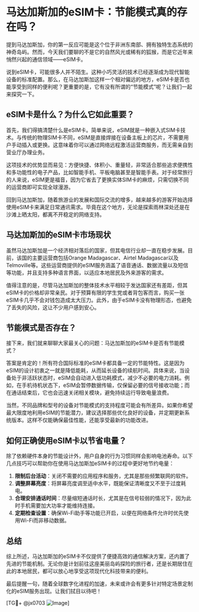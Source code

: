 # 马达加斯加的eSIM卡：节能模式真的存在吗？

提到马达加斯加，你的第一反应可能是这个位于非洲东南部、拥有独特生态系统的神奇岛屿。然而，今天我们要聊的不是它的自然风光或稀有的狐猴，而是它近年来悄然兴起的通信领域——eSIM卡。

说到eSIM卡，可能很多人并不陌生。这种小巧灵活的技术已经逐渐成为现代智能设备的标准配置。那么，在马达加斯加这样一个相对偏远的地方，eSIM卡是否也能享受到同样的便利呢？更重要的是，它有没有所谓的“节能模式”呢？让我们一起来探究一下。

## eSIM卡是什么？为什么它如此重要？

首先，我们得搞清楚什么是eSIM卡。简单来说，eSIM就是一种嵌入式SIM卡技术。与传统的物理SIM卡不同，eSIM是直接焊接在设备主板上的芯片，不需要用户手动插入或更换。这意味着你可以通过网络远程激活运营商服务，而无需亲自到营业厅办理业务。

这项技术的优势显而易见：方便快捷、体积小、重量轻，非常适合那些追求便携性和多功能性的电子产品，比如智能手机、平板电脑甚至是智能手表。对于经常旅行的人来说，eSIM更是福音，因为它省去了更换实体SIM卡的麻烦，只需切换不同的运营商即可实现全球漫游。

回到马达加斯加，随着旅游业的发展和国际交流的增多，越来越多的游客开始选择使用eSIM卡来满足日常通讯需求。毕竟在这个地方，无论是探索雨林深处还是在沙滩上晒太阳，都离不开稳定的网络支持。

## 马达加斯加的eSIM卡市场现状

虽然马达加斯加是一个经济相对落后的国家，但其电信行业却一直在稳步发展。目前，该国的主要运营商包括Orange Madagascar、Airtel Madagascar以及Telmoville等。这些运营商提供的eSIM服务涵盖了语音通话、数据流量以及短信等功能，并且支持多种语言界面，以适应本地居民及外来游客的需求。

值得注意的是，尽管马达加斯加的整体技术水平相较于发达国家还有差距，但其eSIM卡的价格却非常亲民。对于预算有限的学生党或者背包客而言，购买一张eSIM卡几乎不会对钱包造成太大压力。此外，由于eSIM卡没有物理形态，也避免了丢失的风险，这让不少用户感到安心。

## 节能模式是否存在？

接下来，我们就来聊聊大家最关心的问题：马达加斯加的eSIM卡是否有节能模式？

答案是肯定的！所有符合国际标准的eSIM卡都具备一定的节能特性。这是因为eSIM的设计初衷之一就是降低能耗，从而延长设备的续航时间。具体来说，当设备处于非活跃状态时，eSIM会自动进入低功耗模式，减少不必要的电力消耗。例如，在手机待机状态下，eSIM会暂停数据传输，仅保留必要的信号接收功能；而在通话结束后，它也会迅速关闭相关模块，避免持续运行导致电量浪费。

当然，不同品牌和型号的设备对节能模式的支持程度可能会有所差异。如果你希望最大限度地利用eSIM的节能潜力，建议选择那些优化良好的设备，并定期更新系统版本。这样不仅能确保最佳性能，还能享受最新的功能改进。

## 如何正确使用eSIM卡以节省电量？

除了依赖硬件本身的节能设计外，用户自身的行为习惯同样会影响电池寿命。以下几点技巧可以帮助你在使用马达加斯加eSIM卡的过程中更好地节约电量：

1. **限制后台活动**：关闭不需要的应用程序和服务，尤其是那些频繁联网的软件。
2. **调整屏幕亮度**：将屏幕亮度调至适中水平，既能保证清晰度又不至于过度耗电。
3. **合理安排通话时间**：尽量缩短通话时长，尤其是在信号较弱的情况下，因为此时手机需要加大功率才能维持连接。
4. **定期检查设置**：确保Wi-Fi助手等功能已开启，以便在网络条件允许时优先使用Wi-Fi而非移动数据。

## 总结

综上所述，马达加斯加的eSIM卡不仅提供了便捷高效的通信解决方案，还内置了先进的节能机制。无论你是计划前往这座美丽岛屿探险的旅行者，还是长期居住在此的本地居民，都可以放心地享受这项现代化科技带来的便利。

最后提醒一句，随着全球数字化进程的加速，未来或许会有更多针对特定场景定制化的eSIM服务出现。让我们拭目以待吧！

[TG💪+ @jx0703 ![Image](https://github.com/user-attachments/assets/dbca1d08-cadb-493c-b0ec-ad6f7a83f270)]